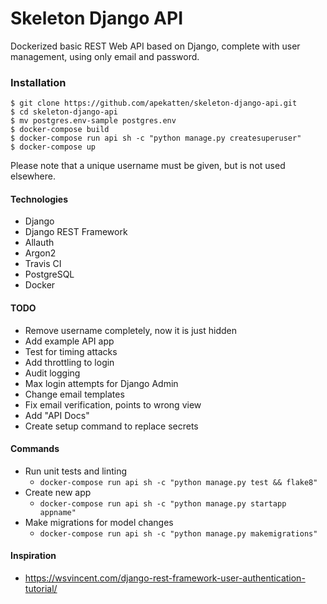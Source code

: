 # Skeleton Django API

Dockerized basic REST Web API based on Django, complete with user management, using only email and password.

### Installation
```
$ git clone https://github.com/apekatten/skeleton-django-api.git
$ cd skeleton-django-api
$ mv postgres.env-sample postgres.env
$ docker-compose build
$ docker-compose run api sh -c "python manage.py createsuperuser"
$ docker-compose up
```
Please note that a unique username must be given, but is not used elsewhere.

#### Technologies
 * Django
 * Django REST Framework
 * Allauth
 * Argon2
 * Travis CI
 * PostgreSQL
 * Docker

#### TODO
 * Remove username completely, now it is just hidden
 * Add example API app
 * Test for timing attacks
 * Add throttling to login
 * Audit logging
 * Max login attempts for Django Admin
 * Change email templates
 * Fix email verification, points to wrong view
 * Add "API Docs"
 * Create setup command to replace secrets

#### Commands
 * Run unit tests and linting
   - ```docker-compose run api sh -c "python manage.py test && flake8"```
 * Create new app
   - ```docker-compose run api sh -c "python manage.py startapp appname"```
 * Make migrations for model changes
   - ```docker-compose run api sh -c "python manage.py makemigrations"```

#### Inspiration
 * https://wsvincent.com/django-rest-framework-user-authentication-tutorial/
